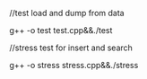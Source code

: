 //test load and dump from data

g++ -o test test.cpp&&./test

//stress test for insert and search

g++ -o stress stress.cpp&&./stress

